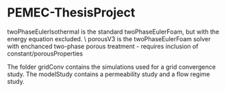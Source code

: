 # PEMEC-ThesisProject

twoPhaseEulerIsothermal is the standard twoPhaseEulerFoam, but with the energy equation excluded. \\
porousV3  is the twoPhaseEulerFoam solver with enchanced two-phase porous treatment - requires inclusion of constant/porousProperties

The folder gridConv contains the simulations used for a grid convergence study.
The modelStudy contains a permeability study and a flow regime study.
